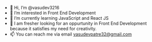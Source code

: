 - 👋 Hi, I’m @vasudev3216
- 👀 I’m interested in Front End Development
- 🌱 I’m currently learning JavaScript and React JS
- 💞️ I am fresher looking for an oppurtunity in Front End Development because it satisfies my need for creativity.
- 📫 You can reach me via email vasudevpatre32@gmail.com

<!---
vasudev3216/vasudev3216 is a ✨ special ✨ repository because its `README.md` (this file) appears on your GitHub profile.
You can click the Preview link to take a look at your changes.
--->
